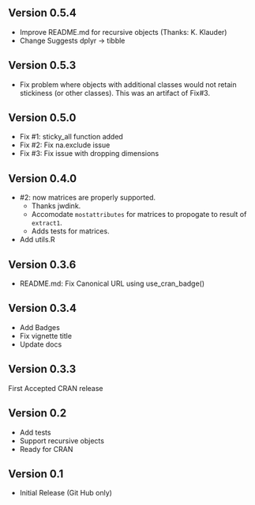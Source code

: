 ## Version 0.5.4

 - Improve README.md for recursive objects (Thanks: K. Klauder)
 - Change Suggests dplyr -> tibble

## Version 0.5.3

 - Fix problem where objects with additional classes would not retain stickiness
   (or other classes). This was an artifact of Fix#3.

## Version 0.5.0 

 - Fix #1: sticky_all function added
 - Fix #2: Fix na.exclude issue 
 - Fix #3: Fix issue with dropping dimensions

## Version 0.4.0

 - #2: now matrices are properly supported.
   - Thanks jwdink.
   - Accomodate `mostattributes` for matrices to propogate to result of `extract1`.
   - Adds tests for matrices.
 - Add utils.R


## Version 0.3.6

 - README.md: Fix Canonical URL using use_cran_badge()

## Version 0.3.4

 - Add Badges
 - Fix vignette title
 - Update docs


## Version 0.3.3

First Accepted CRAN release


## Version 0.2

 - Add tests
 - Support recursive objects
 - Ready for CRAN


## Version 0.1

 - Initial Release (Git Hub only)
